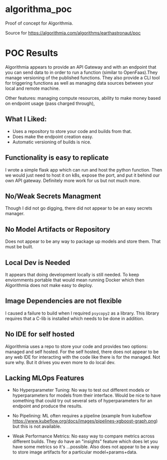 # algorithma_poc

Proof of concept for Algorithmia.

Source for https://algorithmia.com/algorithms/earthastronaut/poc


# POC Results

Algorithmia appears to provide an API Gateway and with an endpoint that you can
send data to in order to run a function (similar to OpenFaas).They manage versioning
of the published functions. They also provide a CLI tool for triggering functions
as well as managing data sources between your local and remote machine. 

Other features: managing compute resources, ability to make money based on endpoint usage (pass charged through), 

## What I Liked:

* Uses a repository to store your code and builds from that.
* Does make the endpoint creation easy.
* Automatic versioning of builds is nice.

## Functionality is easy to replicate

I wrote a simple flask app which can run and host the python function. Then we would
just need to host it on k8s, expose the port, and put it behind our own API gateway. 
Definitely more work for us but not much more. 

## No/Weak Secrets Managment

Though I did not go digging, there did not appear to be an easy secrets manager. 

## No Model Artifacts or Repository

Does not appear to be any way to package up models and store them. That must be built. 

## Local Dev is Needed

It appears that doing development locally is still needed. To keep enviornments portable
that would mean running Docker which then Algorithmia does not make easy to deploy. 

## Image Dependencies are not flexible

I caused a failure to build when I required `psycopy2` as a library. This library
requires that a C-lib is installed which needs to be done in addition. 

## No IDE for self hosted

Algorithmia uses a repo to store your code and provides two options: managed and self hosted.
For the self hosted, there does not appear to be any web IDE for interacting with the code
like there is for the managed. Not sure why. But it drives you even more to do local dev.

## Lacking MLOps Features

* No Hyperparameter Tuning: No way to test out different models or hyperparameters for models
from their interface. Would be nice to have something that could try out several
sets of hyperparameters for an endpoint and produce the results.

* No Pipelining: ML often requires a pipeline (example from kubeflow https://www.kubeflow.org/docs/images/pipelines-xgboost-graph.png) but this is not available.

* Weak Performance Metrics: No easy way to compare metrics across different builds. They 
do have an "insights" feature which does let you have some metrics so it's ...possible. 
Also does not appear to be a way to store image artifacts for a particular model+params+data.
